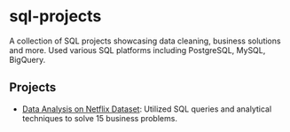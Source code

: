 # sql-projects
A collection of SQL projects showcasing data cleaning, business solutions and more. Used various SQL platforms including PostgreSQL, MySQL, BigQuery.

## Projects
- [Data Analysis on Netflix Dataset](DataAnalysis_Netflix): Utilized SQL queries and analytical techniques to solve 15 business problems.
